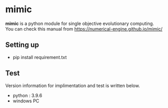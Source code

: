 # mimic
**mimic** is a python module for single objective evolutionary computing.  
You can check this manual from <https://numerical-engine.github.io/mimic/>

## Setting up
* pip install requirement.txt

## Test
Version information for implimentation and test is written below.
* python : 3.9.6
* windows PC